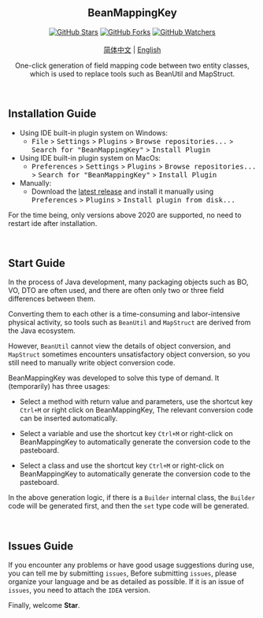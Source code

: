 <h2 align="center">BeanMappingKey</h2>

<p align="center">
  <a title="GitHub Stars" target="_blank" href="https://github.com/rookie-ricardo/BeanMappingKey/stargazers"><img alt="GitHub Stars" src="https://img.shields.io/github/stars/rookie-ricardo/BeanMappingKey.svg?label=Stars&style=social"></a>  
  <a title="GitHub Forks" target="_blank" href="https://github.com/rookie-ricardo/BeanMappingKey/network/members"><img alt="GitHub Forks" src="https://img.shields.io/github/forks/rookie-ricardo/BeanMappingKey.svg?label=Forks&style=social"></a>
  <a title="GitHub Watchers" target="_blank" href="https://github.com/rookie-ricardo/BeanMappingKey/watchers"><img alt="GitHub Watchers" src="https://img.shields.io/github/watchers/rookie-ricardo/BeanMappingKey.svg?label=Watchers&style=social"></a>
  <br>
  <br>
  <a title="简体中文" href="#">简体中文</a> | <a title="English" href="README_EN.md">English</a>
</p>

<p align="center">  
  One-click generation of field mapping code between two entity classes, which is used to replace tools such as BeanUtil and MapStruct.
  <br>
</p>

<br/>

## Installation Guide

- Using IDE built-in plugin system on Windows:
    - <kbd>File</kbd> > <kbd>Settings</kbd> > <kbd>Plugins</kbd> > <kbd>Browse repositories...</kbd> > <kbd>Search for "BeanMappingKey"</kbd> > <kbd>Install Plugin</kbd>
- Using IDE built-in plugin system on MacOs:
    - <kbd>Preferences</kbd> > <kbd>Settings</kbd> > <kbd>Plugins</kbd> > <kbd>Browse repositories...</kbd> > <kbd>Search for "BeanMappingKey"</kbd> > <kbd>Install Plugin</kbd>
- Manually:
    - Download the [latest release](https://github.com/rookie-ricardo/BeanMappingKey/releases/latest) and install it manually using <kbd>Preferences</kbd> > <kbd>Plugins</kbd> > <kbd>Install plugin from disk...</kbd>

For the time being, only versions above 2020 are supported, no need to restart ide after installation.

<br/>

## Start Guide

In the process of Java development, many packaging objects such as BO, VO, DTO are often used, and there are often only two or three field differences between them.

Converting them to each other is a time-consuming and labor-intensive physical activity, so tools such as `BeanUtil` and `MapStruct` are derived from the Java ecosystem.

However, `BeanUtil` cannot view the details of object conversion, and `MapStruct` sometimes encounters unsatisfactory object conversion, so you still need to manually write object conversion code.
<br/>

BeanMappingKey was developed to solve this type of demand. It (temporarily) has three usages:

- Select a method with return value and parameters, use the shortcut key `Ctrl+M` or right click on BeanMappingKey,
The relevant conversion code can be inserted automatically.

- Select a variable and use the shortcut key `Ctrl+M` or right-click on BeanMappingKey to automatically generate the conversion code to the pasteboard.
- Select a class and use the shortcut key `Ctrl+M` or right-click on BeanMappingKey to automatically generate the conversion code to the pasteboard.

In the above generation logic, if there is a `Builder` internal class, the `Builder` code will be generated first, and then the `set` type code will be generated.

<br/>

## Issues Guide

If you encounter any problems or have good usage suggestions during use, you can tell me by submitting `issues`,
Before submitting `issues`, please organize your language and be as detailed as possible. If it is an issue of `issues`, you need to attach the `IDEA` version.

Finally, welcome **Star**.
